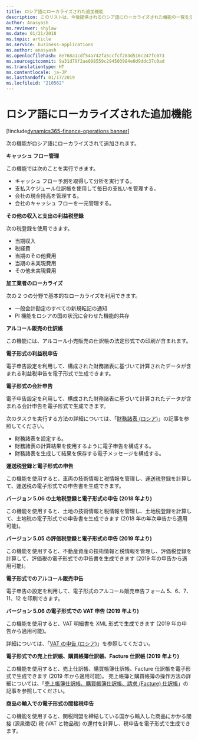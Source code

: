 ```yaml
---
title: ロシア語にローカライズされた追加機能
description: このリストは、今後提供されるロシア語にローカライズされた機能の一覧を示します。
author: Anasyash
ms.reviewer: shylaw
ms.date: 01/21/2018
ms.topic: article
ms.service: business-applications
ms.author: anasyash
ms.openlocfilehash: 8e768a1cdf54a742fa5ccfcf283d516c247fc073
ms.sourcegitcommit: 9a31d79f2ae098559c294503984e0d9ddc37c0ad
ms.translationtype: HT
ms.contentlocale: ja-JP
ms.lasthandoff: 01/17/2019
ms.locfileid: "210562"
---
```

# <a name="additional-russian-localization-features"></a>ロシア語にローカライズされた追加機能
[!include[dynamics365-finance-operations banner](../includes/dynamics365-finance-operations.md)]

次の機能がロシア語にローカライズされて追加されます。

**キャッシュ フロー管理**

この機能では次のことを実行できます。

- キャッシュ フロー予測を取得して分析を実行する。
- 支払スケジュール仕訳帳を使用して毎日の支払いを管理する。
- 会社の現金持高を管理する。
- 会社のキャッシュ フローを一元管理する。

**その他の収入と支出の利益税登録**

次の税登録を使用できます。

- 当期収入
- 税経費 
- 当期のその他費用
- 当期の未実現費用
- その他未実現費用

**加工業者のローカライズ**

次の 2 つの分野で基本的なローカライズを利用できます。 

- 一般会計勘定のすべての新規転記の通知
- PI 機能をロシアの国の状況に合わせた機能的共存
  
**アルコール販売の仕訳帳**

この機能には、アルコール小売販売の仕訳帳の法定形式での印刷が含まれます。
    
**電子形式の利益税申告**

電子申告設定を利用して、構成された財務諸表に基づいて計算されたデータが含まれる利益税申告を電子形式で生成できます。
  
**電子形式の会計申告**

電子申告設定を利用して、構成された財務諸表に基づいて計算されたデータが含まれる会計申告を電子形式で生成できます。

次のタスクを実行する方法の詳細については、「[財務諸表 (ロシア)](https://docs.microsoft.com/dynamics365/unified-operations/financials/localizations/rus-financial-reports)」の記事を参照してください。 

- 財務諸表を設定する。
- 財務諸表の計算結果を使用するように電子申告を構成する。 
- 財務諸表を生成して結果を保存する電子メッセージを構成する。 
  
**運送税登録と電子形式の申告**

この機能を使用すると、車両の技術情報と税情報を管理し、運送税登録を計算して、運送税の電子形式での申告書を生成できます。
  
**バージョン 5.06 の土地税登録と電子形式の申告 (2018 年より)**

この機能を使用すると、土地の技術情報と税情報を管理し、土地税登録を計算して、土地税の電子形式での申告書を生成できます (2018 年の年次申告から適用可能)。
  
**バージョン 5.05 の評価税登録と電子形式の申告 (2019 年より)**

この機能を使用すると、不動産資産の技術情報と税情報を管理し、評価税登録を計算して、評価税の電子形式での申告書を生成できます (2019 年の申告から適用可能)。

**電子形式でのアルコール販売申告**

電子申告の設定を利用して、電子形式のアルコール販売申告フォーム 5、6、7、11、12 を印刷できます。

**バージョン 5.06 の電子形式での VAT 申告 (2019 年より)**

この機能を使用すると、VAT 明細書を XML 形式で生成できます (2019 年の申告から適用可能)。

詳細については、「[VAT の申告 (ロシア)](https://docs.microsoft.com/dynamics365/unified-operations/financials/localizations/rus-VAT-declaration)」を参照してください。
  
**電子形式での売上仕訳帳、購買帳簿仕訳帳、Facture 仕訳帳 (2019 年より)**

この機能を使用すると、売上仕訳帳、購買帳簿仕訳帳、Facture 仕訳帳を電子形式で生成できます (2019 年から適用可能)。 売上帳簿と購買帳簿の操作方法の詳細については、「[売上帳簿仕訳帳、購買帳簿仕訳帳、請求 (Facture) 仕訳帳](https://docs.microsoft.com/dynamics365/unified-operations/financials/localizations/rus-sales-books-purchase-books)」の記事を参照してください。
  
**商品の輸入での電子形式の間接税申告**
  
この機能を使用すると、関税同盟を締結している国から輸入した商品にかかる間接 (源泉徴収) 税 (VAT と物品税) の還付を計算し、税申告を電子形式で生成できます。
